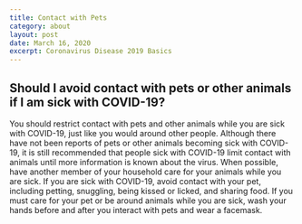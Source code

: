 ```yaml
---
title: Contact with Pets
category: about
layout: post
date: March 16, 2020
excerpt: Coronavirus Disease 2019 Basics
---
```

<h2>Should I avoid contact with pets or other animals if I am sick with COVID-19? </h2>
You should restrict contact with pets and other animals while you are sick with COVID-19, just like you would around other people. Although there have not been reports of pets or other animals becoming sick with COVID-19, it is still recommended that people sick with COVID-19 limit contact with animals until more information is known about the virus. When possible, have another member of your household care for your animals while you are sick. If you are sick with COVID-19, avoid contact with your pet, including petting, snuggling, being kissed or licked, and sharing food. If you must care for your pet or be around animals while you are sick, wash your hands before and after you interact with pets and wear a facemask.




